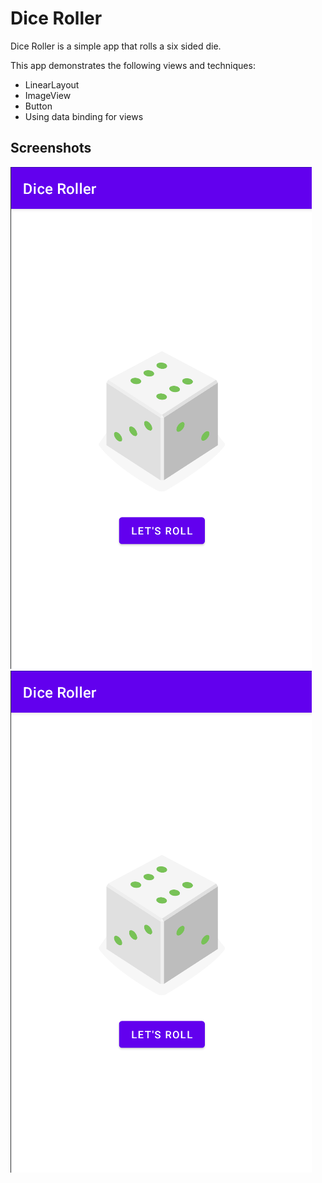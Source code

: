 # Dice Roller
Dice Roller is a simple app that rolls a six sided die.

This app demonstrates the following views and techniques:
- LinearLayout
- ImageView
- Button
- Using data binding for views
 
 ## Screenshots
 
 ![Screenshot1](screenshots/Dice_Roller_ScreenShots_1.png) 
 ![Screenshot2](screenshots/Dice_Roller_ScreenShots_1.png)
